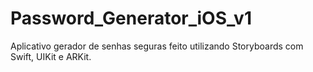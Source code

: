 # Password_Generator_iOS_v1
Aplicativo gerador de senhas seguras feito utilizando Storyboards com Swift, UIKit e ARKit.
